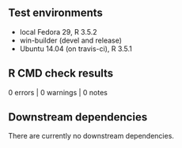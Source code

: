 ## Test environments
* local Fedora 29, R 3.5.2
* win-builder (devel and release)
* Ubuntu 14.04 (on travis-ci), R 3.5.1


## R CMD check results
0 errors | 0 warnings | 0 notes


## Downstream dependencies
There are currently no downstream dependencies.